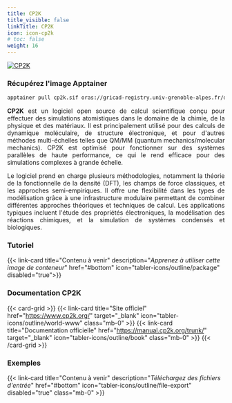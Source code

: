 ```yaml
---
title: CP2K
title_visible: false
linkTitle: CP2K
icon: icon-cp2k
# toc: false
weight: 16
---
```


<a href="https://www.cp2k.org/" target="_blank" class="codes-pages-top-logo">
  <img alt="CP2K" class="logo-cp2k"/>
</a>

### Récupérez l'image Apptainer

```bash
apptainer pull cp2k.sif oras://gricad-registry.univ-grenoble-alpes.fr/diamond/apptainer/apptainer-singularity-projects/cp2k-from-guix.sif:latest
```

<div align="justify">

**CP2K** est un logiciel open source de calcul scientifique conçu pour effectuer des simulations atomistiques dans le domaine de la chimie, de la physique et des matériaux. Il est principalement utilisé pour des calculs de dynamique moléculaire, de structure électronique, et pour d'autres méthodes multi-échelles telles que QM/MM (quantum mechanics/molecular mechanics). CP2K est optimisé pour fonctionner sur des systèmes parallèles de haute performance, ce qui le rend efficace pour des simulations complexes à grande échelle.

Le logiciel prend en charge plusieurs méthodologies, notamment la théorie de la fonctionnelle de la densité (DFT), les champs de force classiques, et les approches semi-empiriques. Il offre une flexibilité dans les types de modélisation grâce à une infrastructure modulaire permettant de combiner différentes approches théoriques et techniques de calcul. Les applications typiques incluent l'étude des propriétés électroniques, la modélisation des réactions chimiques, et la simulation de systèmes condensés et biologiques.
</div>

<h3 class="mb-1">Tutoriel</h3>

{{< link-card title="Contenu à venir" description="<i>Apprenez à utiliser cette image de conteneur</i>" href="#bottom" icon="tabler-icons/outline/package" disabled="true">}}

<h3 class="mb-1 mt-3">Documentation CP2K</h3>

{{< card-grid >}}
{{< link-card title="Site officiel" href="https://www.cp2k.org/" target="_blank" icon="tabler-icons/outline/world-www" class="mb-0" >}}
{{< link-card title="Documentation officielle" href="https://manual.cp2k.org/trunk/" target="_blank" icon="tabler-icons/outline/book" class="mb-0" >}}
{{< /card-grid >}}

<h3 class="mb-1 mt-3">Exemples</h3>

{{< link-card title="Contenu à venir" description="<i>Téléchargez des fichiers d'entrée</i>" href="#bottom" icon="tabler-icons/outline/file-export" disabled="true" class="mb-0" >}}
